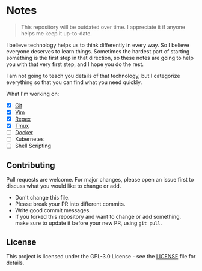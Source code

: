# Notes

> This repository will be outdated over time. I appreciate it if anyone helps me keep it up-to-date.

I believe technology helps us to think differently in every way. So I believe everyone deserves to learn things. Sometimes the hardest part of starting something is the first step in that direction, so these notes are going to help you with that very first step, and I hope you do the rest.

I am not going to teach you details of that technology, but I categorize everything so that you can find what you need quickly.

What I'm working on:
- [x] [Git](Tech%20Guide/Git/README.md)
- [x] [Vim](Tech%20Guide/Vim/README.md)
- [x] [Regex](Tech%20Guide/Regex/README.md)
- [x] [Tmux](Tech%20Guide/Tmux/README.md)
- [ ] [Docker](Tech%20Guide/Docker/README.md)
- [ ] Kubernetes
- [ ] Shell Scripting

## Contributing
Pull requests are welcome. For major changes, please open an issue first to discuss what you would like to change or add.
- Don't change this file.
- Please break your PR into different commits.
- Write good commit messages.
- If you forked this repository and want to change or add something, make sure to update it before your new PR, using `git pull`.

## License
This project is licensed under the GPL-3.0 License - see the [LICENSE](./LICENSE) file for details.
